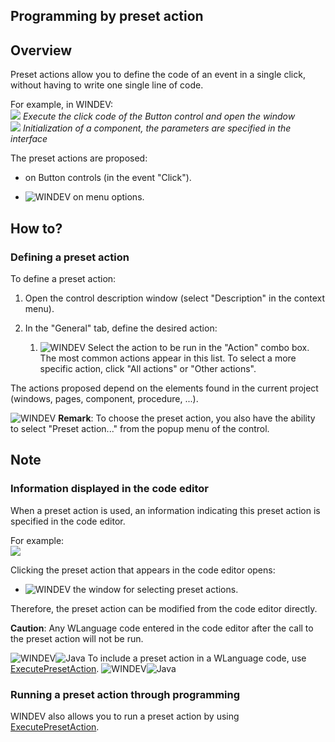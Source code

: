 
## Programming by preset action
			



<a name="NOTE1"></a>
<a name="NOTE1_1"></a>


## Overview
<a name="overview_ELTTEXTE000157"></a>
Preset actions allow you to define the code of an event in a single click, without having to write one single line of code.

For example, in WINDEV:
<br>![](https://doc.pcsoft.fr/en-US/images/image.awp?langid=3&name=ActionPredefListe.GIF&type=thumb)
*Execute the click code of the Button control and open the window*<br>![](https://doc.pcsoft.fr/en-US/images/image.awp?langid=3&name=ActionPredefAutre.GIF&type=thumb)
*Initialization of a component, the parameters are specified in the interface*

The preset actions are proposed:

- on Button controls (in the event "Click").

- ![WINDEV](https://doc.pcsoft.fr/ext/images/us/WD.png) on menu options. 




<a name="NOTE2"></a>
<a name="NOTE2_1"></a>


## How to?
<a name="how_ELTTEXTE000181"></a>


### Defining a preset action
<a name="defining_preset_action_ELTPARAGRAPHE000041"></a>

To define a preset action:

1. Open the control description window (select "Description" in the context menu).

2. In the "General" tab, define the desired action: 

	1. ![WINDEV](https://doc.pcsoft.fr/ext/images/us/WD.png) Select the action to be run in the "Action" combo box. 
			The most common actions appear in this list. To select a more specific action, click "All actions" or "Other actions".





The actions proposed depend on the elements found in the current project (windows, pages, component, procedure, ...).

![WINDEV](https://doc.pcsoft.fr/ext/images/us/WD.png) **Remark**: To choose the preset action, you also have the ability to select "Preset action..." from the popup menu of the control.

<a name="NOTE3"></a>
<a name="NOTE3_1"></a>


## Note
<a name="note_ELTTEXTE000205"></a>


### Information displayed in the code editor
<a name="information_displayed_the_code_editor_ELTPARAGRAPHE000070"></a>

When a preset action is used, an information indicating this preset action is specified in the code editor.

For example:
<br>![](https://doc.pcsoft.fr/en-US/images/image.awp?langid=3&name=ActionPredefInfo.GIF)


Clicking the preset action that appears in the code editor opens: 

- ![WINDEV](https://doc.pcsoft.fr/ext/images/us/WD.png) the window for selecting preset actions.


Therefore, the preset action can be modified from the code editor directly.

**Caution**: Any WLanguage code entered in the code editor after the call to the preset action will not be run.

![WINDEV](https://doc.pcsoft.fr/ext/images/us/WD.png)![Java](https://doc.pcsoft.fr/ext/images/us/JAVA.png) To include a preset action in a WLanguage code, use [ExecutePresetAction](../WDLang1/3014028.md).
<a name="NOTE3_2"></a>
![WINDEV](https://doc.pcsoft.fr/ext/images/us/WD.png)![Java](https://doc.pcsoft.fr/ext/images/us/JAVA.png) 

### Running a preset action through programming
<a name="running_preset_action_through_programming_ELTPARAGRAPHE000105"></a>

WINDEV also allows you to run a preset action by using [ExecutePresetAction](../WDLang1/3014028.md).


